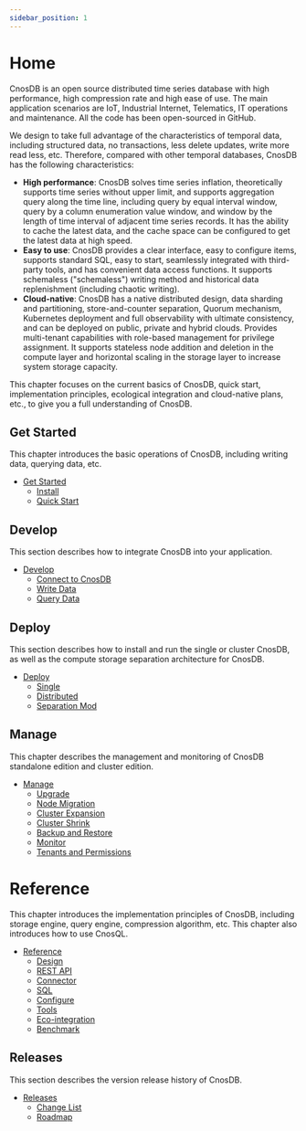 ```yaml
---
sidebar_position: 1
---
```


# Home

CnosDB is an open source distributed time series database with high performance, high compression rate and high ease of use. The main application scenarios are IoT, Industrial Internet, Telematics, IT operations and maintenance. All the code has been open-sourced in GitHub.

We design to take full advantage of the characteristics of temporal data, including structured data, no transactions, less delete updates, write more read less, etc. Therefore, compared with other temporal databases, CnosDB has the following characteristics:


- **High performance**: CnosDB solves time series inflation, theoretically supports time series without upper limit, and supports aggregation query along the time line, including query by equal interval window, query by a column enumeration value window, and window by the length of time interval of adjacent time series records. It has the ability to cache the latest data, and the cache space can be configured to get the latest data at high speed.
- **Easy to use**: CnosDB provides a clear interface, easy to configure items, supports standard SQL, easy to start, seamlessly integrated with third-party tools, and has convenient data access functions. It supports schemaless ("schemaless") writing method and historical data replenishment (including chaotic writing).
- **Cloud-native**: CnosDB has a native distributed design, data sharding and partitioning, store-and-counter separation, Quorum mechanism, Kubernetes deployment and full observability with ultimate consistency, and can be deployed on public, private and hybrid clouds. Provides multi-tenant capabilities with role-based management for privilege assignment. It supports stateless node addition and deletion in the compute layer and horizontal scaling in the storage layer to increase system storage capacity.

This chapter focuses on the current basics of CnosDB, quick start, implementation principles, ecological integration and cloud-native plans, etc., to give you a full understanding of CnosDB.


## Get Started

This chapter introduces the basic operations of CnosDB, including writing data, querying data, etc.

- [Get Started](./category/get-started)
  - [Install](./start/install)
  - [Quick Start](./start/quick_start)

## Develop

This section describes how to integrate CnosDB into your application.

- [Develop](./category/develop)
  - [Connect to CnosDB](./develop/api)
  - [Write Data](./develop/write)
  - [Query Data](./develop/query)

## Deploy

This section describes how to install and run the single or cluster CnosDB, as well as the compute storage separation architecture for CnosDB.

- [Deploy](./category/deploy)
  - [Single](./deploy/single)
  - [Distributed](./deploy/distributed)
  - [Separation Mod](./deploy/separation_mod)

## Manage

This chapter describes the management and monitoring of CnosDB standalone edition and cluster edition.

- [Manage](./category/manage)
  - [Upgrade](./manage/upgrade)
  - [Node Migration](./manage/migration)
  - [Cluster Expansion](./manage/cluster_expansion)
  - [Cluster Shrink](./manage/cluster_shrink)
  - [Backup and Restore](./manage/backup)
  - [Monitor](./manage/monitor)
  - [Tenants and Permissions](./manage/tenant)

# Reference

This chapter introduces the implementation principles of CnosDB, including storage engine, query engine, compression algorithm, etc. This chapter also introduces how to use CnosQL.

- [Reference](./category/reference)
  - [Design](./reference/design)
  - [REST API](./reference/rest_api)
  - [Connector](./reference/connector)
  - [SQL](./reference/sql)
  - [Configure](./reference/config)
  - [Tools](./reference/tools)
  - [Eco-integration](./reference/ecosystem)
  - [Benchmark](./reference/performance)

## Releases

This section describes the version release history of CnosDB.

- [Releases](./category/release)
  - [Change List](./release/changelist)
  - [Roadmap](./release/roadmap)

